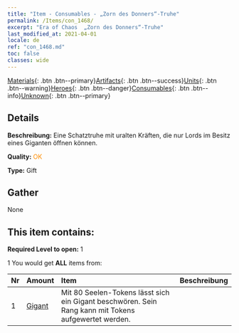 ```yaml
---
title: "Item - Consumables - „Zorn des Donners“-Truhe"
permalink: /Items/con_1468/
excerpt: "Era of Chaos  „Zorn des Donners“-Truhe"
last_modified_at: 2021-04-01
locale: de
ref: "con_1468.md"
toc: false
classes: wide
---
```

 [Materials](/de/Items/){: .btn .btn--primary}[Artifacts](/de/Items/Artifacts/){: .btn .btn--success}[Units](/de/Items/Units/){: .btn .btn--warning}[Heroes](/de/Items/Heroes/){: .btn .btn--danger}[Consumables](/de/Items/Consumables/){: .btn .btn--info}[Unknown](/de/Items/Unknown/){: .btn .btn--primary}

## Details
 **Beschreibung:** Eine Schatztruhe mit uralten Kräften, die nur Lords im Besitz eines Giganten öffnen können.

 **Quality:** <span style="color: #FF8C00">OK</span>

 **Type:** Gift

## Gather

  None

## This item contains:

 **Required Level to open:** 1

 1 You would get **ALL** items  from:

  | Nr | Amount |     Item    | Beschreibung |
  |:---|:-------|:------------|:-----------:|
  | 1 | [Gigant](/de/Items/unt_241/) | Mit 80 Seelen-Tokens lässt sich ein Gigant beschwören. Sein Rang kann mit Tokens aufgewertet werden. | 
